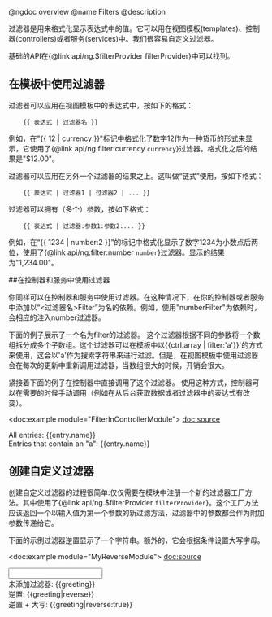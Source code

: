 @ngdoc overview
@name Filters
@description

过滤器是用来格式化显示表达式中的值。它可以用在视图模板(templates)、控制器(controllers)或者服务(services)中。我们很容易自定义过滤器。

基础的API在{@link api/ng.$filterProvider filterProvider}中可以找到。

## 在模板中使用过滤器

过滤器可以应用在视图模板中的表达式中，按如下的格式：

        {{ 表达式 | 过滤器名 }}

例如，在"{{ 12 | currency }}"标记中格式化了数字12作为一种货币的形式来显示，它使用了{@link api/ng.filter:currency `currency`}过滤器。格式化之后的结果是"$12.00"。


过滤器可以应用在另外一个过滤器的结果之上。这叫做“链式”使用，按如下格式：

        {{ 表达式 | 过滤器1 | 过滤器2 | ... }}

过滤器可以拥有（多个）参数，按如下格式：

        {{ 表达式 | 过滤器:参数1:参数2:... }}

例如，在“{{ 1234 | number:2 }}”的标记中格式化显示了数字1234为小数点后两位，使用了{@link api/ng.filter:number `number`}过滤器。显示的结果为"1,234.00"。

##在控制器和服务中使用过滤器

你同样可以在控制器和服务中使用过滤器。在这种情况下，在你的控制器或者服务中添加以“<过滤器名>Filter”为名的依赖。例如，使用"numberFilter"为依赖时，会相应的注入number过滤器。

下面的例子展示了一个名为filter的过滤器。
这个过滤器根据不同的参数将一个数组拆分成多个子数组。这个过滤器可以在模板中以{{ctrl.array | filter:'a'}}`的方式来使用，这会以'a'作为搜索字符串来进行过滤。但是，在视图模板中使用过滤器会在每次的更新中重新调用过滤器，当数组很大的时候，开销会很大。

紧接着下面的例子在控制器中直接调用了这个过滤器。
使用这种方式，控制器可以在需要的时候手动调用（例如在从后台获取数据或者过滤器中的表达式有改变）。

<doc:example module="FilterInControllerModule">
<doc:source>
<script>
  angular.module('FilterInControllerModule', []).
    controller('FilterController', ['filterFilter', function(filterFilter) {
      this.array = [
        {name: 'asnowwolf'},
        {name: 'why520crazy'},
        {name: 'joe'},
        {name: 'ckken'},
        {name: 'lightma'},
        {name: 'FrankyYang'}
      ];
      this.filteredArray = filterFilter(this.array, 'a');
    }]);
</script>

<div ng-controller="FilterController as ctrl">
  <div>
    All entries:
    <span ng-repeat="entry in ctrl.array">{{entry.name}} </span>
  </div>
  <div>
    Entries that contain an "a":
    <span ng-repeat="entry in ctrl.filteredArray">{{entry.name}} </span>
  </div>
</div>
</doc:source>
</doc:example>



## 创建自定义过滤器

创建自定义过滤器的过程很简单:仅仅需要在模块中注册一个新的过滤器工厂方法。其中使用了{@link api/ng.$filterProvider `filterProvider`}。这个工厂方法应该返回一个以输入值为第一个参数的新过滤方法，过滤器中的参数都会作为附加参数传递给它。

下面的示例过滤器逆置显示了一个字符串。额外的，它会根据条件设置大写字母。

<doc:example module="MyReverseModule">
<doc:source>
<script>
  angular.module('MyReverseModule', []).
    filter('reverse', function() {
      return function(input, uppercase) {
        var out = "";
        for (var i = 0; i < input.length; i++) {
          out = input.charAt(i) + out;
        }
        // conditional based on optional argument
        if (uppercase) {
          out = out.toUpperCase();
        }
        return out;
      }
    });

  function Ctrl($scope) {
    $scope.greeting = 'hello';
  }
</script>

<div ng-controller="Ctrl">
  <input ng-model="greeting" type="greeting"><br>
  未添加过滤器: {{greeting}}<br>
  逆置: {{greeting|reverse}}<br>
  逆置 + 大写: {{greeting|reverse:true}}<br>
</div>
</doc:source>
</doc:example>